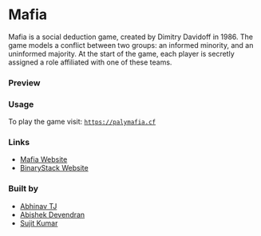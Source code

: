 # Mafia

Mafia is a social deduction game, created by Dimitry Davidoff in 1986. The game models a conflict between two groups: an informed minority, and an uninformed majority. At the start of the game, each player is secretly assigned a role affiliated with one of these teams.

### Preview

### Usage

To play the game visit: [`https://palymafia.cf`](https://playmafia.cf)

### Links

- [Mafia Website](https://mafia.binarystack.org)
- [BinaryStack Website](https://binarystack.org)

### Built by

- [Abhinav TJ](https://github.com/deltarager)
- [Abishek Devendran]()
- [Sujit Kumar](https://github.com/therealsujitk)
